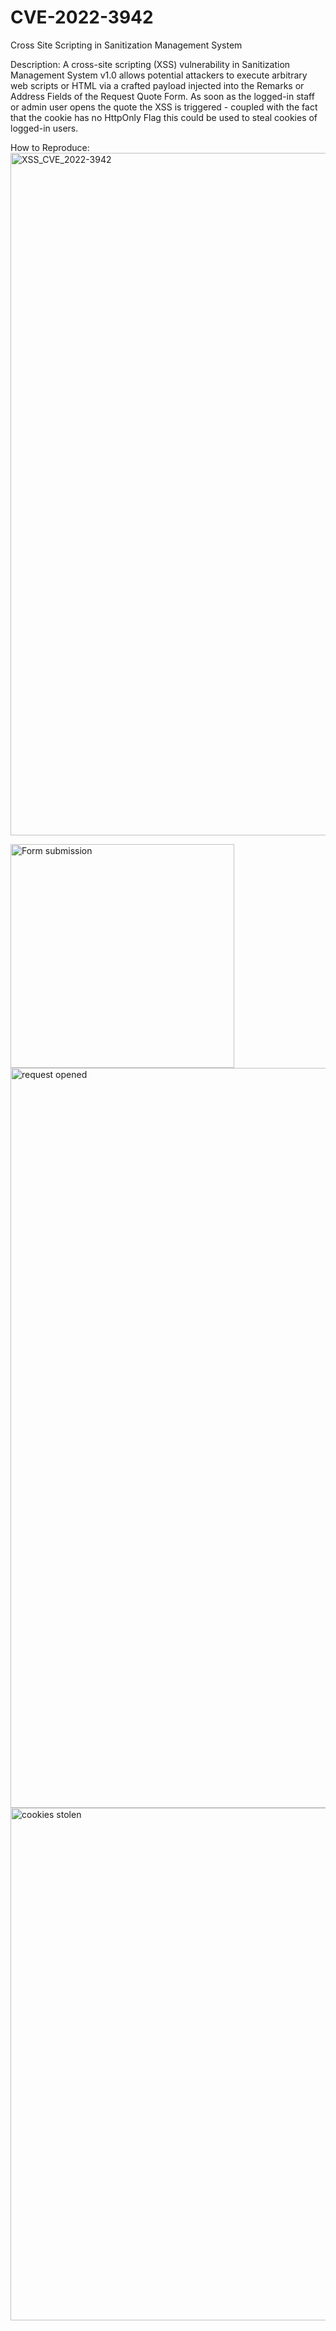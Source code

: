 # CVE-2022-3942

Cross Site Scripting in Sanitization Management System

Description: A cross-site scripting (XSS) vulnerability in Sanitization Management System v1.0 allows potential attackers to execute arbitrary web scripts or HTML via a crafted payload injected into the Remarks or Address Fields of the Request Quote Form. As soon as the logged-in staff or admin user opens the quote the XSS is triggered - coupled with the fact that the cookie has no HttpOnly Flag this could be used to steal cookies of logged-in users.


How to Reproduce:
<img width="1092" alt="XSS_CVE_2022-3942" src="https://user-images.githubusercontent.com/20245897/201322144-e0e4736b-dce6-48d9-bea7-6db3b2f4d5f5.png">

<img width="358" alt="Form submission" src="https://user-images.githubusercontent.com/20245897/201322343-40c7471b-2ab5-426d-8e82-af5ef1142d8e.png">
<img width="1184" alt="request opened" src="https://user-images.githubusercontent.com/20245897/201322462-863ac592-b2bd-44ec-aba3-4bcca81acf23.png">
<img width="820" alt="cookies stolen" src="https://user-images.githubusercontent.com/20245897/201322505-a5995abc-91c8-4855-874b-1786af0b869e.png">
